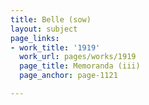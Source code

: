 ```yaml
---
title: Belle (sow)
layout: subject
page_links:
- work_title: '1919'
  work_url: pages/works/1919
  page_title: Memoranda (iii)
  page_anchor: page-1121

---
```

